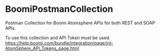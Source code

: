 # BoomiPostmanCollection
Postman Collection for Boomi Atomsphere APIs for both REST and SOAP APIs. 

To use this collection and API Token must be used. https://help.boomi.com/bundle/integration/page/int-AtomSphere_API_Tokens_page.html


